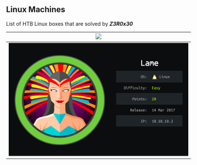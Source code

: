 ## Linux Machines

List of HTB Linux boxes that are solved by ***Z3R0x30***

| ![](Lame_Machine)               |
| ------------------------------- |
| ![](images-lame/cover-lame.png) |
